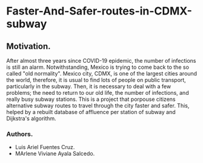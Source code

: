 # Faster-And-Safer-routes-in-CDMX-subway

## Motivation. 

After almost three years since COVID-19 epidemic, the number of infections is still an alarm. Notwithstanding, Mexico is trying to come back to the so called "old normality".
Mexico city, CDMX, is one of the largest cities around the world, therefore, it is usual to find lots of people on public transport, particularly in the subway. Then, it is necessary to deal with a few problems; the need to return to our old life, the number of infections, and really busy subway stations. 
This is a project that porpouse citizens alternative subway routes to travel through the city faster and safer. This, helped by a rebuilt database of affluence per station of subway and Dijkstra's algorithm.

### Authors.
* Luis Ariel Fuentes Cruz.
* MArlene Viviane Ayala Salcedo.
